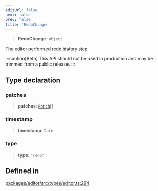 ```yaml
---
editUrl: false
next: false
prev: false
title: 'RedoChange'
---
```


> **RedoChange**: `object`

The editor performed redo history step

:::caution[Beta]
This API should not be used in production and may be trimmed from a public release.
:::

## Type declaration

### patches

> **patches**: [`Patch`](/api/index/type-aliases/patch/)[]

### timestamp

> **timestamp**: `Date`

### type

> **type**: `"redo"`

## Defined in

[packages/editor/src/types/editor.ts:294](https://github.com/portabletext/editor/blob/66b5022fc4919e0540c704fbecb8ab8f991c2439/packages/editor/src/types/editor.ts#L294)
